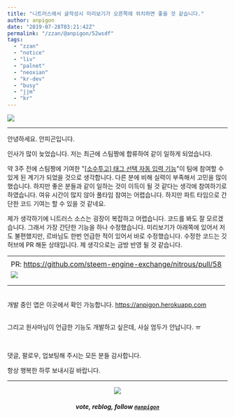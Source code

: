 ```yaml
---
title: "니트러스에서 글작성시 미리보기가 오른쪽에 위치하면 좋을 것 같습니다."
author: anpigon
date: "2019-07-28T03:21:42Z"
permalink: "/zzan/@anpigon/52wsdf"
tags:
  - "zzan"
  - "notice"
  - "liv"
  - "palnet"
  - "neoxian"
  - "kr-dev"
  - "busy"
  - "jjm"
  - "kr"
---
```

![](https://user-images.githubusercontent.com/3969643/62001320-bed5c680-b128-11e9-8e4d-9b665a4cf103.png)
***

안녕하세요. 안피곤입니다.

인사가 많이 늦었습니다. 저는 최근에 스팀짱에 합류하여 같이 일하게 되었습니다.

약 3주 전에 스팀짱에 기여한 "[\[소수투고\] 태그 선택 자동 입력 기능](/zzan/@anpigon/7e4ab827f87e8)"이 팀에 참여할 수 있게 된 계기가 되었을 것으로 생각합니다. 다른 분에 비해 실력이 부족해서 고민을 많이 했습니다. 하지만 좋은 분들과 같이 일하는 것이 이득이 될 것 같다는 생각에 참여하기로 하였습니다. 여유 시간이 많지 않아 풀타임 참여는 어렵습니다. 하지만 파트 타임으로 간단한 코드 기여는 할 수 있을 것 같네요.

제가 생각하기에 니트러스 소스는 굉장이 복잡하고 어렵습니다. 코드를 봐도 잘 모르겠습니다. 그래서 가장 간단한 기능을 하나 수정했습니다. 미리보기가 아래쪽에 있어서 저도 불편했지만, 르바님도 한번 언급한 적이 있어서 바로 수정했습니다. 수정한 코드는 깃허브에 PR 해둔 상태입니다. 제 생각으로는 금방 반영 될 것 같습니다.

||
|-|
||
|PR: https://github.com/steem-engine-exchange/nitrous/pull/58|
|![](https://files.steempeak.com/file/steempeak/anpigon/uQ3JKSk4-E18489E185B3E1848FE185B3E18485E185B5E186ABE18489E185A3E186BA202019-07-2820E1848BE185A9E1848CE185A5E186AB2011.33.04.png)|
||
||

<br>개발 중인 앱은 이곳에서 확인 가능합니다. https://anpigon.herokuapp.com

<br>그리고 원사마님이 언급한 기능도 개발하고 싶은데, 사실 엄두가 안납니다. ㅠ

<br>

댓글, 팔로우, 업보팅해 주시는 모든 분들 감사합니다.

항상 행복한 하루 보내시길 바랍니다.

***

<center><img src='https://steemitimages.com/400x0/https://cdn.steemitimages.com/DQmQmWhMN6zNrLmKJRKhvSScEgWZmpb8zCeE2Gray1krbv6/BC054B6E-6F73-46D0-88E4-C88EB8167037.jpeg'><h5>vote, reblog, follow <code><a href='/@anpigon'>@anpigon</a></code></h5></center> 

